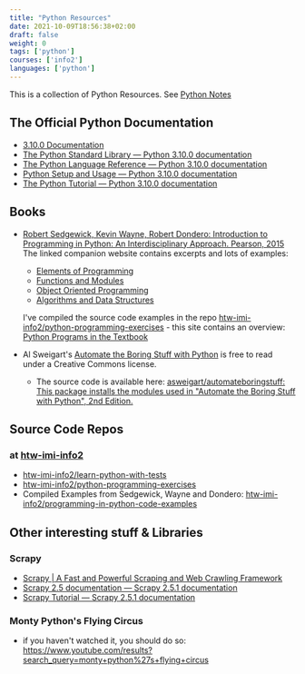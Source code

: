 ```yaml
---
title: "Python Resources"
date: 2021-10-09T18:56:38+02:00
draft: false
weight: 0
tags: ['python']
courses: ['info2']
languages: ['python']
---
```

This is a collection of Python Resources. See [Python Notes](../python/)

## The Official Python Documentation

- [3.10.0 Documentation](https://docs.python.org/3/)
- [The Python Standard Library — Python 3.10.0 documentation](https://docs.python.org/3/library/index.html)
- [The Python Language Reference — Python 3.10.0 documentation](https://docs.python.org/3/reference/index.html)
- [Python Setup and Usage — Python 3.10.0 documentation](https://docs.python.org/3/using/index.html)
- [The Python Tutorial — Python 3.10.0 documentation](https://docs.python.org/3/tutorial/index.html)

## Books

- [Robert Sedgewick, Kevin Wayne, Robert Dondero: Introduction to Programming in Python: An Interdisciplinary Approach. Pearson, 2015](https://introcs.cs.princeton.edu/python/home/)
  The linked companion website contains excerpts and lots of examples:
  - [Elements of Programming](https://introcs.cs.princeton.edu/python/10elements/)
  - [Functions and Modules](https://introcs.cs.princeton.edu/python/20functions/)
  - [Object Oriented Programming](https://introcs.cs.princeton.edu/python/30oop/)
  - [Algorithms and Data Structures](https://introcs.cs.princeton.edu/python/40algorithms/)

  I've compiled the source code examples in the repo
  [htw-imi-info2/python-programming-exercises](https://github.com/htw-imi-info2/python-programming-exercises) - this site contains an overview: [Python Programs in the Textbook](https://introcs.cs.princeton.edu/python/code/)


- Al Sweigart's [Automate the Boring Stuff with Python](https://automatetheboringstuff.com/2e/) is free to read under a Creative Commons license.
   - The source code is available here: [asweigart/automateboringstuff: This package installs the modules used in "Automate the Boring Stuff with Python", 2nd Edition.](https://github.com/asweigart/automateboringstuff)


## Source Code Repos

### at [htw-imi-info2](https://github.com/htw-imi-info2)

- [htw-imi-info2/learn-python-with-tests](https://github.com/htw-imi-info2/learn-python-with-tests)
- [htw-imi-info2/python-programming-exercises](https://github.com/htw-imi-info2/python-programming-exercises)
- Compiled Examples from Sedgewick, Wayne and Dondero: [htw-imi-info2/programming-in-python-code-examples](https://github.com/htw-imi-info2/programming-in-python-code-examples)


## Other interesting stuff & Libraries

### Scrapy

- [Scrapy | A Fast and Powerful Scraping and Web Crawling Framework](https://scrapy.org/)
- [Scrapy 2.5 documentation — Scrapy 2.5.1 documentation](https://docs.scrapy.org/en/latest/)
- [Scrapy Tutorial — Scrapy 2.5.1 documentation](https://docs.scrapy.org/en/latest/intro/tutorial.html)

### Monty Python's Flying Circus

- if you haven't watched it, you should do so: https://www.youtube.com/results?search_query=monty+python%27s+flying+circus

